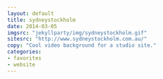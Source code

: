 ```yaml
---
layout: default
title: sydneystockholm
date: 2014-03-05
imgsrc: "jekyllparty/img/sydneystockholm.gif"
sitesrc: "http://www.sydneystockholm.com.au/"
copy: "Cool video background for a studio site."
categories:
- favorites
- website
---
```



